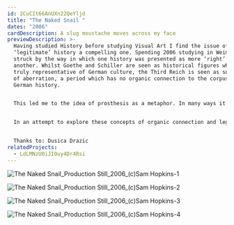 ```yaml
---
id: 2CuCIt66AnUXn22QeYljd
title: "The Naked Snail "
dates: "2006"
cardDescription: A slug moustache moves across my face
previewDescription: >-
  Having studied History before studying Visual Art I find the issue of a
  ‘legitimate’ history a compelling one. Spending 2006 studying in Weimar I was
  struck by the way in which one history was presented as more ‘right’ than
  another. Whilst Goethe and Schiller are seen as historical figures which are
  truly representative of German culture, the Third Reich is seen as some kind
  of aberration, a period which has no organic connection to the corpus of
  German history. 


  This led me to the idea of prosthesis as a metaphor. In many ways it seems that the Nazi period is treated as an extension on top of the German ‘body’, that there is no organic connection between this and the rest of German history. Exploring possible forms to express this uneasy relationship between different pasts I became interested in the power of the Hitler moustache as symbol for this period. 


  In an attempt to explore these concepts of organic connection and legitimacy I developed a video piece involving a slug that is initially positioned as a moustache. During the course of the video the slug moves from its position, explores the contours of my face and finally escapes to my hair. Although at first the moustache reference may be clear, through the passage of time and the transit of the slug, the references become more ambiguous. 


  Thanks to: Dusica Drazic
relatedProjects:
  - LdLMNzU0iJI0uy4Dr4Rsi
---
```

![](/assets/the-naked-snail_production-still_2006_-c-sam-hopkins-1.jpg "The Naked Snail_Production Still_2006_(c)Sam Hopkins-1")

![](/assets/the-naked-snail_production-still_2006_-c-sam-hopkins-2.jpg "The Naked Snail_Production Still_2006_(c)Sam Hopkins-2")

![](/assets/the-naked-snail_production-still_2006_-c-sam-hopkins-3.jpg "The Naked Snail_Production Still_2006_(c)Sam Hopkins-3")

![](/assets/the-naked-snail_production-still_2006_-c-sam-hopkins-4.jpg "The Naked Snail_Production Still_2006_(c)Sam Hopkins-4")
